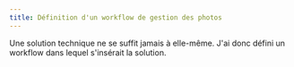 ```yaml
---
title: Définition d'un workflow de gestion des photos
---
```


Une solution technique ne se suffit jamais à elle-même. J'ai donc
défini un workflow dans lequel s'insérait la solution.
